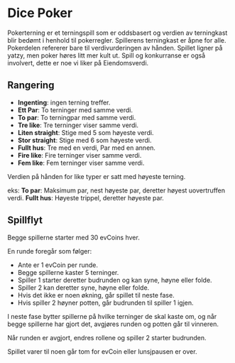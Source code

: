 # Dice Poker

Pokerterning er et terningspill som er oddsbasert og verdien av terningkast blir bedømt i henhold til pokerregler. Spillerens terningkast er åpne for alle. Pokerdelen refererer bare til verdivurderingen av hånden. Spillet ligner på yatzy, men poker høres litt mer kult ut. Spill og konkurranse er også involvert, dette er noe vi liker på Eiendomsverdi.

## Rangering

- **Ingenting**: ingen terning treffer.
- **Ett Par**: To terninger med samme verdi.
- **To par**: To terningpar med samme verdi.
- **Tre like**: Tre terninger viser samme verdi.
- **Liten straight**: Stige med 5 som høyeste verdi.
- **Stor straight**: Stige med 6 som høyeste verdi.
- **Fullt hus**: Tre med en verdi, Par med en annen.
- **Fire like**: Fire terninger viser samme verdi.
- **Fem like**: Fem terninger viser samme verdi.

Verdien på hånden for like typer er satt med høyeste terning.

eks:
**To par**: Maksimum par, nest høyeste par, deretter høyest uovertruffen verdi.
**Fullt hus**: Høyeste trippel, deretter høyeste par.

## Spillflyt

Begge spillerne starter med 30 evCoins hver.

En runde foregår som følger:

- Ante er 1 evCoin per runde.
- Begge spillerne kaster 5 terninger.
- Spiller 1 starter deretter budrunden og kan syne, høyne eller folde.
- Spiller 2 kan deretter syne, høyne eller folde.
- Hvis det ikke er noen økning, går spillet til neste fase.
- Hvis spiller 2 høyner potten, går budrunden til spiller 1 igjen.

I neste fase bytter spillerne på hvilke terninger de skal kaste om, og når begge spillerne har gjort det, avgjøres runden og potten går til vinneren.

Når runden er avgjort, endres rollene og spiller 2 starter budrunden.

Spillet varer til noen går tom for evCoin eller lunsjpausen er over.
